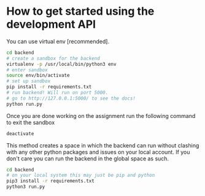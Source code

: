 # How to get started using the development API

You can use virtual env [recommended].

```bash
cd backend
# create a sandbox for the backend
virtualenv -p /usr/local/bin/python3 env
# enter sandbox
source env/bin/activate
# set up sandbox
pip install -r requirements.txt
# run backend! Will run on port 5000.
# go to http://127.0.0.1:5000/ to see the docs!
python run.py
```

Once you are done working on the assignment run the following
command to exit the sandbox

```bash
deactivate
```

This method creates a space in which the backend can run without
clashing with any other python packages and issues on your local account. If you don't care you can run the backend in the global space as such.

```bash
cd backend
# on your local system this may just be pip and python
pip3 install -r requirements.txt
python3 run.py
```
